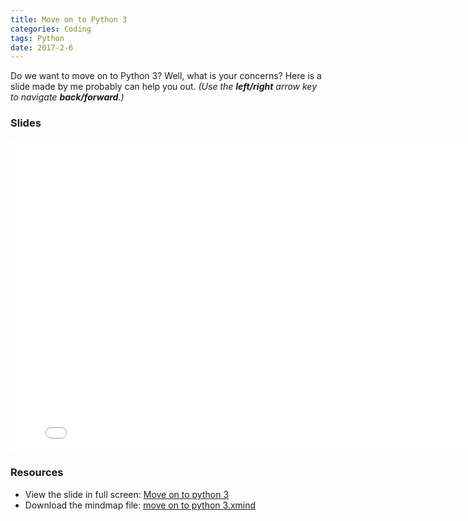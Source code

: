 ```yaml
---
title: Move on to Python 3
categories: Coding
tags: Python
date: 2017-2-6
---
```


Do we want to move on to Python 3? Well, what is your concerns? Here is a slide made by me probably can help you out.  *(Use the **left/right** arrow key to navigate **back/forward**.)*

### Slides

<iframe src="/files/slides/move-on-to-python-3.html" width="800px" height="500px" frameborder="0" scrolling="no"> </iframe>

### Resources
- View the slide in full screen: [Move on to python 3](/files/slides/move-on-to-python-3.html)
- Download the mindmap file: [move on to python 3.xmind](/files/Move-on-to-python3.xmind)